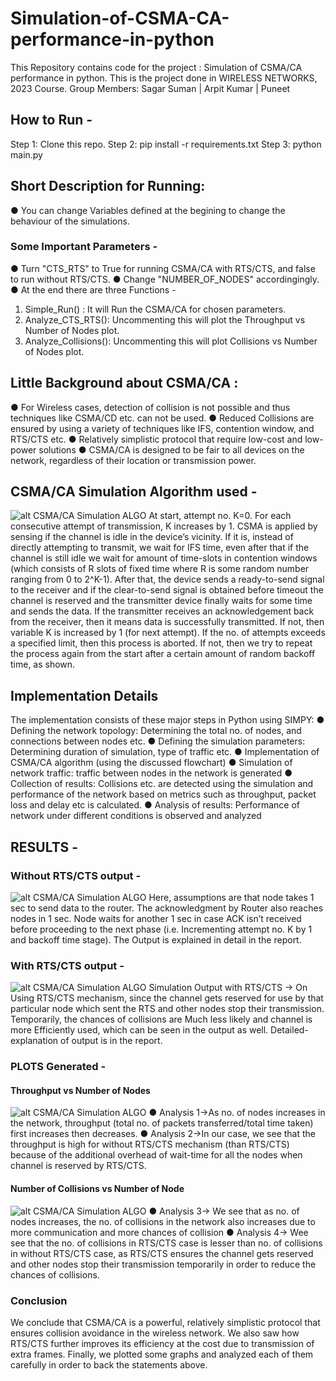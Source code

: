 # Simulation-of-CSMA-CA-performance-in-python

This Repository contains code for the project : Simulation of CSMA/CA performance in python.
This is the project done in WIRELESS NETWORKS, 2023 Course. Group Members: Sagar Suman | Arpit Kumar | Puneet

## How to Run -
Step 1: Clone this repo.
Step 2: pip install -r requirements.txt
Step 3: python main.py

## Short Description for Running:
● You can change Variables defined at the begining to change the behaviour of the simulations.
### Some Important Parameters - 
● Turn "CTS_RTS" to True for running CSMA/CA with RTS/CTS, and false to run without RTS/CTS.
● Change "NUMBER_OF_NODES" accordingingly.
● At the end there are three Functions - 
  1. Simple_Run() : It will Run the CSMA/CA for chosen parameters.
  2. Analyze_CTS_RTS(): Uncommenting this will plot the Throughput vs Number of Nodes plot.
  3. Analyze_Collisions(): Uncommenting this will plot Collisions vs Number of Nodes plot.



## Little Background about CSMA/CA : 
● For Wireless cases, detection of collision is not possible and thus techniques like CSMA/CD etc. can not be used.
● Reduced Collisions are ensured by using a variety of techniques like IFS, contention window, and RTS/CTS etc.
● Relatively simplistic protocol that require low-cost and low-power solutions
● CSMA/CA is designed to be fair to all devices on the network, regardless of their
location or transmission power.

## CSMA/CA Simulation Algorithm used - 
![alt CSMA/CA Simulation ALGO](https://github.com/sagar19197/Simulation-of-CSMA-CA-performance-in-python/blob/master/IMAGES/flow_chart.JPG?raw=true)
At start, attempt no. K=0. For each consecutive attempt of transmission, K increases by 1. CSMA is applied by sensing if the channel is idle in the device’s vicinity. If it is, instead of directly attempting to transmit, we wait for IFS time, even after that if the channel is still idle we wait for amount of time-slots in contention windows (which consists of R slots of fixed time where R is some random number ranging from 0 to 2^K-1). After that, the device sends a ready-to-send signal to the receiver and if the clear-to-send signal is obtained before timeout the channel is reserved and the transmitter device finally waits for some time and sends the data. If the transmitter receives an acknowledgement back from the receiver, then it means data is successfully transmitted. If not, then variable K is increased by 1 (for next attempt). If the no. of attempts exceeds a specified limit, then this process is aborted. If not, then we try to repeat the process again from the start after a certain amount of random backoff time, as shown.

## Implementation Details 
The implementation consists of these major steps in Python using SIMPY:
● Defining the network topology: Determining the total no. of nodes, and connections between nodes etc.
● Defining the simulation parameters: Determining duration of simulation, type of traffic etc.
● Implementation of CSMA/CA algorithm (using the discussed flowchart)
● Simulation of network traffic: traffic between nodes in the network is generated
● Collection of results: Collisions etc. are detected using the simulation and performance of the network based on metrics such as throughput, packet loss and delay etc is calculated.
● Analysis of results: Performance of network under different conditions is observed and analyzed


## RESULTS -

### Without RTS/CTS output - 
![alt CSMA/CA Simulation ALGO](https://github.com/sagar19197/Simulation-of-CSMA-CA-performance-in-python/blob/master/IMAGES/without_RTS.JPG?raw=true)
Here, assumptions are that node takes 1 sec to send data to the router. The acknowledgment by Router also reaches nodes in 1 sec. Node waits for another 1 sec in case ACK isn’t received before proceeding to the next phase (i.e. Incrementing attempt no. K by 1 and backoff time stage).
The Output is explained in detail in the report.

### With RTS/CTS output - 
![alt CSMA/CA Simulation ALGO](https://github.com/sagar19197/Simulation-of-CSMA-CA-performance-in-python/blob/master/IMAGES/WITH_RTS.JPG?raw=true)
Simulation Output with RTS/CTS → On Using RTS/CTS mechanism, since the channel gets reserved for use by that particular node which sent the RTS and other nodes stop their transmission. Temporarily, the chances of collisions are Much less likely and channel is more Efficiently used, which can be seen in the output as well.
Detailed-explanation of output is in the report.

### PLOTS Generated - 
#### Throughput vs Number of Nodes
![alt CSMA/CA Simulation ALGO](https://github.com/sagar19197/Simulation-of-CSMA-CA-performance-in-python/blob/master/IMAGES/throoughput.jpeg?raw=true)
● Analysis 1→As no. of nodes increases in the network, throughput (total no. of packets transferred/total time taken) first increases then decreases.
● Analysis 2→In our case, we see that the throughput is high for without RTS/CTS mechanism (than RTS/CTS) because of the additional overhead of wait-time for all the nodes when channel is reserved by RTS/CTS.

#### Number of Collisions vs Number of Node
![alt CSMA/CA Simulation ALGO](https://github.com/sagar19197/Simulation-of-CSMA-CA-performance-in-python/blob/master/IMAGES/colliosn.jpeg?raw=true)
● Analysis 3→ We see that as no. of nodes increases, the no. of collisions in the network also increases due to more communication and more chances of collision
● Analysis 4→ Wee see that the no. of collisions in RTS/CTS case is lesser than no. of collisions in without RTS/CTS case, as RTS/CTS ensures the channel gets reserved and other nodes stop their transmission temporarily in order to reduce the chances of collisions.

### Conclusion
We conclude that CSMA/CA is a powerful, relatively simplistic protocol that ensures collision avoidance in the wireless network. We also saw how RTS/CTS further improves its efficiency at the cost due to transmission of extra frames. Finally, we plotted some graphs and analyzed each of them carefully in order to back the statements above.
